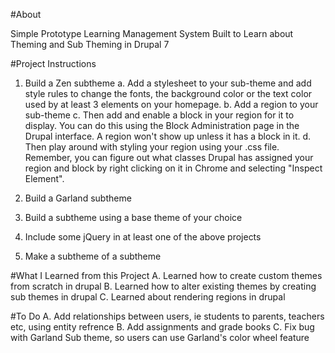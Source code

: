 #About

Simple Prototype Learning Management System Built to Learn about Theming and Sub Theming in Drupal 7



#Project Instructions
1.  Build a Zen subtheme
    a. Add a stylesheet to your sub-theme and add style rules to change the fonts, the background color or the text color used by at least 3 elements on your homepage. 
    b. Add a region to your sub-theme
    c. Then add and enable a block in your region for it to display. You can do this using the Block Administration page in the Drupal interface. A region won't show up unless it has a block in it. 
    d. Then play around with styling your region using your .css file. Remember, you can figure out what classes Drupal has assigned your region and block by right clicking on it in Chrome and selecting "Inspect Element".
    
2. Build a Garland subtheme
    
3. Build a subtheme using a base theme of your choice

4. Include some jQuery in at least one of the above projects

5. Make a subtheme of a subtheme


#What I Learned from this Project
  A. Learned how to create custom themes from scratch in drupal
  B. Learned how to alter existing themes by creating sub themes in drupal
  C. Learned about rendering regions in drupal


#To Do
 A. Add relationships between users, ie students to parents, teachers etc, using entity refrence
 B.  Add assignments and grade books
 C. Fix bug with Garland Sub theme, so users can use Garland's color wheel feature
